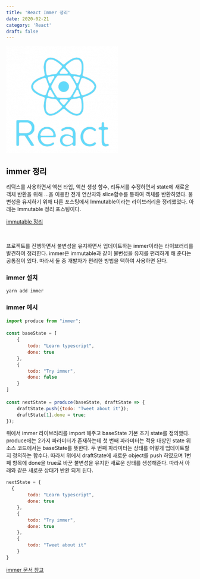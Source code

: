 ```yaml
---
title: 'React Immer 정리'
date: 2020-02-21
category: 'React'
draft: false
---
```


![](./images/banner/react.png)

## immer 정리

리덕스를 사용하면서 액션 타입, 액션 생성 함수, 리듀서를 수정하면서 state에 새로운 객체 반환을 위해
...을 이용한 전개 연산자와 slice함수를 통하여 객체를 반환하였다. 불변성을 유지하기 위해 다른 포스팅에서
Immutable이라는 라이브러리을 정리했었다. 아래는 Immutable 정리 포스팅이다.

[immutable 정리](https://hoons-up.netlify.com/development/react_immutable/)

<br />

프로젝트를 진행하면서 불변성을 유지하면서 업데이트하는 immer이라는 라이브러리를 발견하여 정리한다.
immer은 immutable과 같이 불변성을 유지를 편리하게 해 준다는 공통점이 있다. 따라서 둘 중
개발자가 편리한 방법을 택하여 사용하면 된다.

### immer 설치
```sh
yarn add immer
```

### immer 예시
```js
import produce from "immer";

const baseState = [
    {
        todo: "Learn typescript",
        done: true
    },
    {
        todo: "Try immer",
        done: false
    }
]

const nextState = produce(baseState, draftState => {
    draftState.push({todo: "Tweet about it"});
    draftState[1].done = true;
});
```

위에서 immer 라이브러리를 import 해주고 baseState 기본 초기 state를 정의했다.
produce에는 2가지 파라미터가 존재하는데 첫 번째 파라미터는 적용 대상인 state 위 소스 코드에서는 baseState를 뜻한다.
두 번째 파라미터는 상태를 어떻게 업데이트할지 정의하는 함수다. 따라서 위에서 draftState에 새로운 object를 push 하였으며
1번째 항목에 done을 true로 바꾼 불변성을 유지한 새로운 상태를 생성해준다.
따라서 아래와 같은 새로운 상태가 반환 되게 된다.

```js
nextState = {
  {
        todo: "Learn typescript",
        done: true
    },
    {
        todo: "Try immer",
        done: true
    },
    {    
        todo: "Tweet about it"
    }
}
```

[immer 문서 참고](https://immerjs.github.io/immer/docs/introduction)
